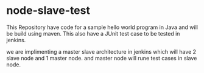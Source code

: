 # node-slave-test

This Repository have code for a sample hello world program in Java and will be build using maven.
This also have a JUnit test case to be tested in jenkins.

we are implimenting a master slave architecture in jenkins which will have 2 slave node and 1 master node. and master node will rune test cases in slave node. 
